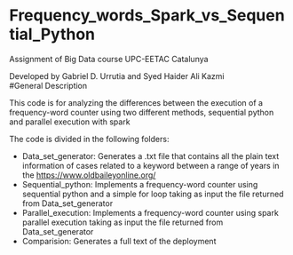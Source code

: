 # Frequency_words_Spark_vs_Sequential_Python
Assignment of Big Data course UPC-EETAC Catalunya

Developed by Gabriel D. Urrutia and Syed Haider Ali Kazmi  
#General Description

This code is for analyzing the differences between the execution of a frequency-word counter using two different methods, sequential python and parallel execution with spark

The code is divided in the following folders:
- Data_set_generator: Generates a .txt file that contains all the plain text information of cases related to a keyword between a range of years in the https://www.oldbaileyonline.org/
- Sequential_python: Implements a frequency-word counter using sequential python and a simple for loop taking as input the file returned from Data_set_generator
- Parallel_execution: Implements a frequency-word counter using spark parallel execution taking as input the file returned from Data_set_generator
- Comparision: Generates a full text of the deployment
